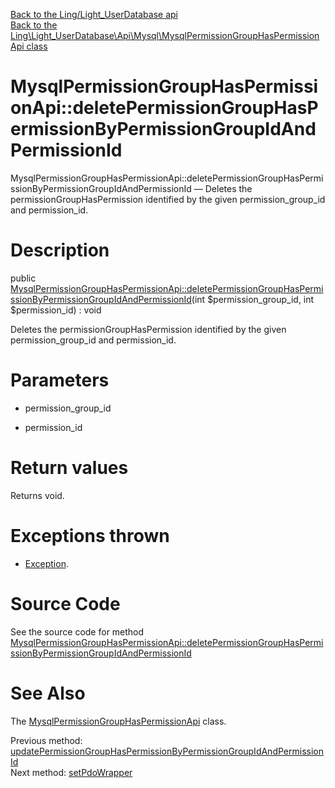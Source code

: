 [Back to the Ling/Light_UserDatabase api](https://github.com/lingtalfi/Light_UserDatabase/blob/master/doc/api/Ling/Light_UserDatabase.md)<br>
[Back to the Ling\Light_UserDatabase\Api\Mysql\MysqlPermissionGroupHasPermissionApi class](https://github.com/lingtalfi/Light_UserDatabase/blob/master/doc/api/Ling/Light_UserDatabase/Api/Mysql/MysqlPermissionGroupHasPermissionApi.md)


MysqlPermissionGroupHasPermissionApi::deletePermissionGroupHasPermissionByPermissionGroupIdAndPermissionId
================



MysqlPermissionGroupHasPermissionApi::deletePermissionGroupHasPermissionByPermissionGroupIdAndPermissionId — Deletes the permissionGroupHasPermission identified by the given permission_group_id and permission_id.




Description
================


public [MysqlPermissionGroupHasPermissionApi::deletePermissionGroupHasPermissionByPermissionGroupIdAndPermissionId](https://github.com/lingtalfi/Light_UserDatabase/blob/master/doc/api/Ling/Light_UserDatabase/Api/Mysql/MysqlPermissionGroupHasPermissionApi/deletePermissionGroupHasPermissionByPermissionGroupIdAndPermissionId.md)(int $permission_group_id, int $permission_id) : void




Deletes the permissionGroupHasPermission identified by the given permission_group_id and permission_id.




Parameters
================


- permission_group_id

    

- permission_id

    


Return values
================

Returns void.


Exceptions thrown
================

- [Exception](http://php.net/manual/en/class.exception.php).&nbsp;







Source Code
===========
See the source code for method [MysqlPermissionGroupHasPermissionApi::deletePermissionGroupHasPermissionByPermissionGroupIdAndPermissionId](https://github.com/lingtalfi/Light_UserDatabase/blob/master/Api/Mysql/MysqlPermissionGroupHasPermissionApi.php#L96-L103)


See Also
================

The [MysqlPermissionGroupHasPermissionApi](https://github.com/lingtalfi/Light_UserDatabase/blob/master/doc/api/Ling/Light_UserDatabase/Api/Mysql/MysqlPermissionGroupHasPermissionApi.md) class.

Previous method: [updatePermissionGroupHasPermissionByPermissionGroupIdAndPermissionId](https://github.com/lingtalfi/Light_UserDatabase/blob/master/doc/api/Ling/Light_UserDatabase/Api/Mysql/MysqlPermissionGroupHasPermissionApi/updatePermissionGroupHasPermissionByPermissionGroupIdAndPermissionId.md)<br>Next method: [setPdoWrapper](https://github.com/lingtalfi/Light_UserDatabase/blob/master/doc/api/Ling/Light_UserDatabase/Api/Mysql/MysqlPermissionGroupHasPermissionApi/setPdoWrapper.md)<br>

